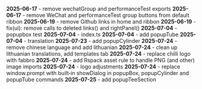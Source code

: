 **2025-06-17**  - remove wechatGroup and performanceTest exports
**2025-06-17**  - remove WeChat and performanceTest group buttons from default ribbon
**2025-06-19**  - remove Github links in home and ribbon
**2025-06-19**  - fix(ui): remove calls to deleted links() and rightPanel()
**2025-07-04**  - popupbox test
**2025-07-04**  - index.ts
**2025-07-04**  - add popupTube
**2025-07-04**  - translation
**2025-07-23**  - add popupCylinder
**2025-07-24**  - remove chinese language and add lithuanian
**2025-07-24**  - clean up lithuanian translations, add templates tab
**2025-07-24**  - replace chilli logo with fabbro
**2025-07-24**  - add Rspack asset rule to handle PNG (and other) image imports
**2025-07-24**  - logo adjustments
**2025-07-24**  - replace window.prompt with built‑in showDialog in popupBox, popupCylinder and popupTube commands
**2025-07-25**  - add popupTeeSection